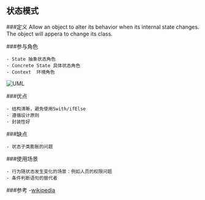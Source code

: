 状态模式
---------------

###定义
Allow an object to alter its behavior when its internal state changes. The object will appera to change its class.

###参与角色
	
	- State 抽象状态角色
	- Concrete State 具体状态角色
	- Context  环境角色

![UML](https://upload.wikimedia.org/wikipedia/commons/thumb/e/e8/State_Design_Pattern_UML_Class_Diagram.svg/400px-State_Design_Pattern_UML_Class_Diagram.svg.png)

###优点

	- 结构清晰，避免使用Swith/ifElse
	- 遵循设计原则
	- 封装性好

###缺点

	- 状态子类膨胀的问题

###使用场景
	
	- 行为随状态发生变化的场景：例如人员的权限问题
	- 条件判断语句的替代者


###参考
-[wikipedia](https://en.wikipedia.org/wiki/State_pattern)